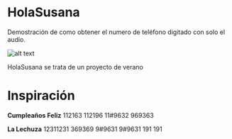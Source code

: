 # HolaSusana
Demostración de como obtener el numero de teléfono digitado con solo el audio.

![alt text](http://url/to/img.png)

HolaSusana se trata de un proyecto de verano


# Inspiración

**Cumpleaños Feliz**
112163
112196
11#9632
969363

**La Lechuza**
12311231
369369
9#9631 9#9631
191 191

